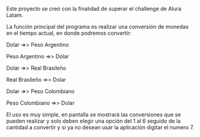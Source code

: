 Este proyecto se creó con la finalidad de superar el challenge de Alura Latam.

La función principal del programa es realizar una conversión de monedas en el tiempo actual, en donde podremos convertir:

Dolar =>> Peso Argentino

Peso Argentino =>> Dolar

Dolar =>> Real Brasileño

Real Brasileño =>> Dolar

Dolar =>> Peso Colombiano

Peso Colombiano =>> Dolar

El uso es muy simple, en pantalla se mostrará las conversiones que se pueden realizar y solo deben elegir una opción del 1 al 6 seguido de la cantidad a convertir y si ya no desean usar la aplicación digitar el numero 7.

